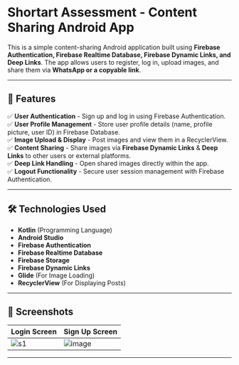 # Shortart Assessment - Content Sharing Android App

This is a simple content-sharing Android application built using **Firebase Authentication, Firebase Realtime Database, Firebase Dynamic Links, and Deep Links**. The app allows users to register, log in, upload images, and share them via **WhatsApp or a copyable link**.

---

## 🚀 Features

✅ **User Authentication** - Sign up and log in using Firebase Authentication.  
✅ **User Profile Management** - Store user profile details (name, profile picture, user ID) in Firebase Database.  
✅ **Image Upload & Display** - Post images and view them in a RecyclerView.  
✅ **Content Sharing** - Share images via **Firebase Dynamic Links** & **Deep Links** to other users or external platforms.  
✅ **Deep Link Handling** - Open shared images directly within the app.  
✅ **Logout Functionality** - Secure user session management with Firebase Authentication.

---

## 🛠️ Technologies Used

- **Kotlin** (Programming Language)
- **Android Studio**
- **Firebase Authentication**
- **Firebase Realtime Database**
- **Firebase Storage**
- **Firebase Dynamic Links**
- **Glide** (For Image Loading)
- **RecyclerView** (For Displaying Posts)

---

## 📸 Screenshots

| Login Screen | Sign Up Screen |
|-------------|--------------|
| ![s1](https://github.com/user-attachments/assets/206a610d-1dc2-41c1-9943-540856ebf5bd) | ![image](https://github.com/user-attachments/assets/3935743d-64e4-46d4-9b56-50d18a8cbedf) |

---

